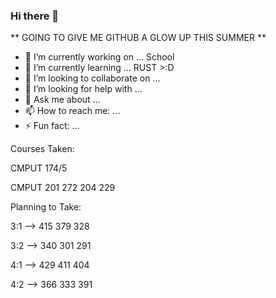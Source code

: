 ### Hi there 👋

<!--
**JustinMeimar/JustinMeimar** is a ✨ _special_ ✨ repository because its `README.md` (this file) appears on your GitHub profile.

Here are some ideas to get you started:


-->
** GOING TO GIVE ME GITHUB A GLOW UP THIS SUMMER ** 

- 🔭 I’m currently working on ... School
- 🌱 I’m currently learning ... RUST >:D
- 👯 I’m looking to collaborate on ... 
- 🤔 I’m looking for help with ... 
- 💬 Ask me about ... 
- 📫 How to reach me: ...
- ⚡ Fun fact: ... 

Courses Taken:


CMPUT 174/5

CMPUT 201 272 204 229

Planning to Take:

3:1 -->  415 379 328      

3:2 -->  340 301 291   

4:1 -->  429 411 404   

4:2 -->  366 333 391      
